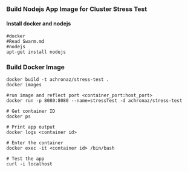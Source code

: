 ### Build Nodejs App Image for Cluster Stress Test
#### Install docker and nodejs
```
#docker
#Read Swarm.md
#nodejs
apt-get install nodejs
```
### Build Docker Image
```
docker build -t achronaz/stress-test .
docker images

#run image and reflect port <container_port:host_port>
docker run -p 8080:8080 --name=stressTest -d achronaz/stress-test

# Get container ID
docker ps

# Print app output
docker logs <container id>

# Enter the container
docker exec -it <container id> /bin/bash

# Test the app
curl -i localhost
```